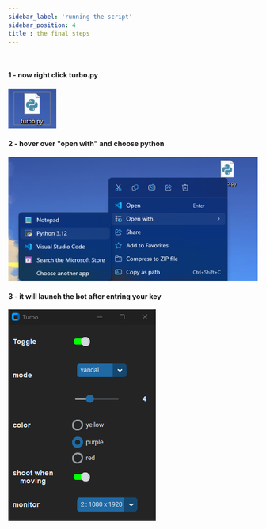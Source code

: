 ```yaml
---
sidebar_label: 'running the script'
sidebar_position: 4
title : the final steps 
---
```


<br/>

#### 1 -  now right click turbo.py
![image](turbo.png)
#### 2 - hover over "open with" and choose python
![image](rightclick.png)
#### 3 - it will launch the bot after entring your key
![image](botmenu.png)


